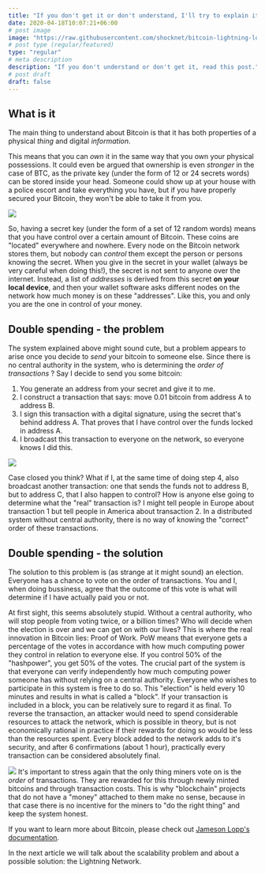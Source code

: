 ```yaml
---
title: "If you don't get it or don't understand, I'll try to explain it to you."
date: 2020-04-18T10:07:21+06:00
# post image
image: "https://raw.githubusercontent.com/shocknet/bitcoin-lightning-logo/master/LOGO-01.png"
# post type (regular/featured)
type: "regular"
# meta description
description: "If you don't understand or don't get it, read this post."
# post draft
draft: false
---
```


## What is it

The main thing to understand about Bitcoin is that it has both properties of a physical *thing* and digital *information*.

This means that you can *own* it in the same way that you own your physical possessions. It could even be argued that ownership is even *stronger* in the case of BTC, as the private key (under the form of 12 or 24 secrets words) can be stored inside your head. Someone could show up at your house with a police escort and take everything you have, but if you have properly secured your Bitcoin, they won't be able to take it from you.

![](../../images/seed.png)

So, having a secret key (under the form of a set of 12 random words) means that you have control over a certain amount of Bitcoin. These coins are "located" everywhere and nowhere. Every node on the Bitcoin network stores them, but nobody can *control* them except the person or persons knowing the secret. When you give in the secret in your wallet (always be very careful when doing this!), the secret is not sent to anyone over the internet. Instead, a list of *addresses* is derived from this secret **on your local device**, and then your wallet software asks different nodes on the network how much money is on these "addresses". Like this, you and only you are the one in control of your money.

## Double spending - the problem

The system explained above might sound cute, but a problem appears to arise once you decide to *send* your bitcoin to someone else. Since there is no central authority in the system, who is determining the *order of transactions* ? Say I decide to send you some bitcoin:

1. You generate an address from your secret and give it to me.
2. I construct a transaction that says: move 0.01 bitcoin from address A to address B.
3. I sign this transaction with a digital signature, using the secret that's behind address A. That proves that I have control over the funds locked in address A.
4. I broadcast this transaction to everyone on the network, so everyone knows I did this.

![](../../images/doublespend.jpg)

Case closed you think? What if I, at the same time of doing step 4, also broadcast another transaction: one that sends the funds not to address B, but to address C, that I also happen to control? How is anyone else going to determine what the "real" transaction is? I might tell people in Europe about transaction 1 but tell people in America about transaction 2. In a distributed system without central authority, there is no way of knowing the "correct" order of these transactions.

## Double spending - the solution

The solution to this problem is (as strange at it might sound) an election. Everyone has a chance to vote on the order of transactions. You and I, when doing bussiness, agree that the outcome of this vote is what will determine if I have actually paid you or not. 

At first sight, this seems absolutely stupid. Without a central authority, who will stop people from voting twice, or a billion times? Who will decide when the election is over and we can get on with our lives? This is where the real innovation in Bitcoin lies: Proof of Work. PoW means that everyone gets a percentage of the votes in accordance with how much computing power they control in relation to everyone else. If you control 50% of the "hashpower", you get 50% of the votes. The crucial part of the system is that everyone can verify independently how much computing power someone has without relying on a central authority. Everyone who wishes to participate in this system is free to do so. This "election" is held every 10 minutes and results in what is called a "block". If your transaction is included in a block, you can be relatively sure to regard it as final. To reverse the transaction, an attacker would need to spend considerable resources to attack the network, which is possible in theory, but is not economically rational in practice if their rewards for doing so would be less than the resources spent. Every block added to the network adds to it's security, and after 6 confirmations (about 1 hour), practically every transaction can be considered absolutely final.

![](https://upload.wikimedia.org/wikipedia/commons/7/7a/Bitcoin_Block_Data.png)
It's important to stress again that the only thing miners vote on is the *order* of transactions. They are rewarded for this through newly minted bitcoins and through transaction costs. This is why "blockchain" projects that do not have a "money" attached to them make no sense, because in that case there is no incentive for the miners to "do the right thing" and keep the system honest.

If you want to learn more about Bitcoin, please check out [Jameson Lopp's documentation](https://lopp.net/bitcoin.html).

In the next article we will talk about the scalability problem and about a possible solution: the Lightning Network.